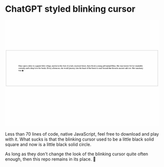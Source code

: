 # ChatGPT styled blinking cursor

![](./images/blinking-cursor.gif)

Less than 70 lines of code, native JavaScript, feel free to download and play with it. What sucks is that the blinking cursor used to be a little black solid square and now is a little black solid circle.

As long as they don't change the look of the blinking cursor quite often enough, then this repo remains in its place. 🙋

